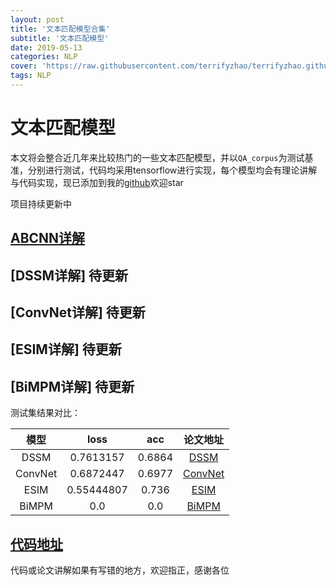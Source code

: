 ```yaml
---
layout: post
title: '文本匹配模型合集'
subtitle: '文本匹配模型'
date: 2019-05-13
categories: NLP
cover: 'https://raw.githubusercontent.com/terrifyzhao/terrifyzhao.github.io/master/assets/img/2019-05-13-%E6%96%87%E6%9C%AC%E5%8C%B9%E9%85%8D%E6%A8%A1%E5%9E%8B%E5%90%88%E9%9B%86/cover.jpg'
tags: NLP
---
```



# 文本匹配模型

本文将会整合近几年来比较热门的一些文本匹配模型，并以`QA_corpus`为测试基准，分别进行测试，代码均采用tensorflow进行实现，每个模型均会有理论讲解与代码实现，现已添加到我的[github](https://github.com/terrifyzhao/text_matching)欢迎star

项目持续更新中

## [ABCNN详解](https://terrifyzhao.github.io/2019/05/13/%E6%96%87%E6%9C%AC%E5%8C%B9%E9%85%8D%E6%A8%A1%E5%9E%8B%E4%B9%8BABCNN.html)
## [DSSM详解] 待更新
## [ConvNet详解] 待更新
## [ESIM详解] 待更新
## [BiMPM详解] 待更新

测试集结果对比：

模型 | loss | acc | 论文地址
:-: | :-: | :-: | :-: |
DSSM | 0.7613157 | 0.6864 | [DSSM](https://posenhuang.github.io/papers/cikm2013_DSSM_fullversion.pdf) |
ConvNet | 0.6872447 | 0.6977 | [ConvNet](http://citeseerx.ist.psu.edu/viewdoc/download?doi=10.1.1.723.6492&rep=rep1&type=pdf) |
ESIM | 0.55444807| 0.736 | [ESIM](https://arxiv.org/pdf/1609.06038.pdf) |
BiMPM | 0.0| 0.0 | [BiMPM](https://arxiv.org/pdf/1702.03814.pdf) |

## [代码地址](https://github.com/terrifyzhao/text_matching)

代码或论文讲解如果有写错的地方，欢迎指正，感谢各位
